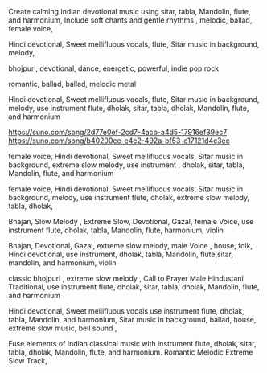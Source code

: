 Create calming Indian devotional music using sitar, tabla, Mandolin, flute, and harmonium, Include soft chants and gentle rhythms ,  melodic, ballad,  female voice,  

Hindi devotional, Sweet mellifluous vocals, flute, Sitar music in background, melody,  

bhojpuri,  devotional,  dance,  energetic,  powerful,  indie pop rock

romantic,  ballad, ballad,  melodic metal


Hindi devotional, Sweet mellifluous vocals, flute, Sitar music in background, melody, use instrument  flute,  dholak, sitar, tabla, dholak,  Mandolin, flute, and harmonium

https://suno.com/song/2d77e0ef-2cd7-4acb-a4d5-17916ef39ec7
https://suno.com/song/b40200ce-e4e2-492a-bf53-e17121d4c3ec

female voice, Hindi devotional, Sweet mellifluous vocals, Sitar music in background, extreme slow  melody, use instrument ,  dholak, sitar, tabla,  Mandolin, flute, and harmonium

female voice, Hindi devotional, Sweet mellifluous vocals, Sitar music in background, melody, use instrument  flute,  dholak, extreme slow  melody, tabla, dholak, 


Bhajan, Slow Melody  , Extreme Slow, Devotional,  Gazal,  female Voice, use instrument  flute, dholak,  tabla, Mandolin,  flute, harmonium,  violin


Bhajan, Devotional,  Gazal, extreme slow  melody,  male Voice ,  house,  folk,  Hindi devotional,  use instrument, dholak,  tabla, Mandolin,  flute,sitar, mandolin,   and harmonium,  violin


classic bhojpuri , extreme slow melody , Call to Prayer Male Hindustani Traditional, use instrument  flute, dholak,  sitar,  tabla,  dholak, Mandolin,  flute,  and harmonium

Hindi devotional, Sweet mellifluous vocals use instrument  flute, dholak, tabla, Mandolin, and harmonium, Sitar music in background, ballad,  house, extreme slow music, bell sound ,

Fuse elements of Indian classical music with instrument  flute, dholak,  sitar,  tabla,  dholak, Mandolin,  flute,  and harmonium. Romantic Melodic Extreme Slow Track, 